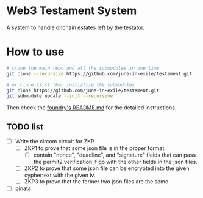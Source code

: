# Web3 Testament System
A system to handle onchain estates left by the testator.

# How to use

```bash
# clone the main repo and all the submodules in one time
git clone --recursive https://github.com/june-in-exile/testament.git

# or clone first then initialzie the submodules
git clone https://github.com/june-in-exile/testament.git
git submodule update --init --recursive
```

Then check the [foundry's README.md](./foundry/) for the detailed instructions.

## TODO list
- [ ] Write the circom circuit for ZKP.
  - [ ] ZKP1 to prove that some json file is in the proper format.
    - [ ] contain "nonce", "deadline", and "signature" fields that can pass the permit2 verification if go with the other fields in the json files.
  - [ ] ZKP2 to prove that some json file can be encrypted into the given cyphertext with the given iv.
  - [ ] ZKP3 to prove that the former two json files are the same.
- [ ] pinata
